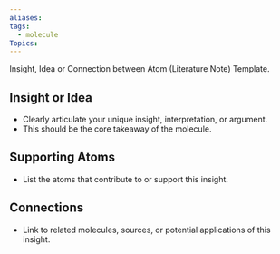 ```yaml
---
aliases:
tags:
  - molecule
Topics:
---
```

Insight, Idea or Connection between Atom (Literature Note) Template.

## Insight or Idea
- Clearly articulate your unique insight, interpretation, or argument.
- This should be the core takeaway of the molecule.

## Supporting Atoms
- List the atoms that contribute to or support this insight.

## Connections
- Link to related molecules, sources, or potential applications of this insight.